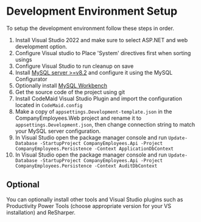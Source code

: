 # Development Environment Setup

To setup the development environment follow these steps in order.

1. Install Visual Studio 2022 and make sure to select ASP.NET and web development option.
1. Configure Visual studio to Place 'System' directives first when sorting usings
1. Configure Visual Studio to run cleanup on save
1. Install [MySQL server >=v8.2](https://dev.mysql.com/downloads/mysql/) and configure it using the MySQL Configurator
1. Optionally install [MySQL Workbench](https://dev.mysql.com/downloads/workbench/)
1. Get the source code of the project using git
1. Install CodeMaid Visual Studio Plugin and import the configuration located in ```CodeMaid.config```
1. Make a copy of ```appsettings.Development-template.json``` in the CompanyEmployees.Web project and rename it to ```appsettings.Development.json```, then change connection string to match your MySQL server configuration.
1. In Visual Studio open the package manager console and run ```Update-Database -StartupProject CompanyEmployees.Api -Project CompanyEmployees.Persistence -Context ApplicationDbContext```
1. In Visual Studio open the package manager console and run ```Update-Database -StartupProject CompanyEmployees.Api -Project CompanyEmployees.Persistence -Context AuditDbContext```

## Optional

You can optionally install other tools and Visual Studio plugins such as Productivity Power Tools (choose appropriate version for your VS installation) and ReSharper.
